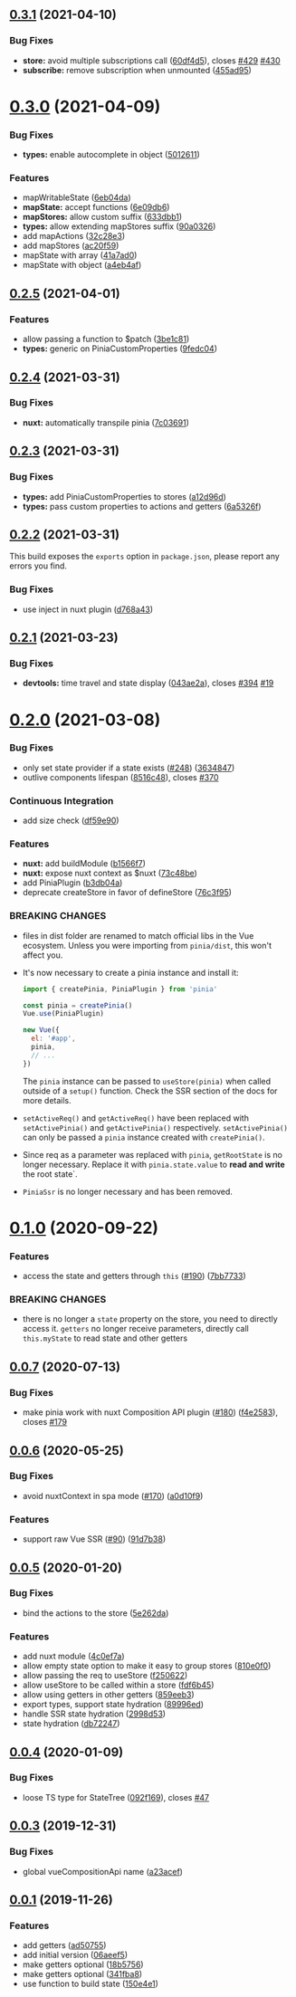## [0.3.1](https://github.com/posva/pinia/compare/v0.3.0...v0.3.1) (2021-04-10)

### Bug Fixes

- **store:** avoid multiple subscriptions call ([60df4d5](https://github.com/posva/pinia/commit/60df4d51e3c1ca7980c452d4d38eeac88b948acf)), closes [#429](https://github.com/posva/pinia/issues/429) [#430](https://github.com/posva/pinia/issues/430)
- **subscribe:** remove subscription when unmounted ([455ad95](https://github.com/posva/pinia/commit/455ad955ea4220d8434c327c6e54521a1ca93141))

# [0.3.0](https://github.com/posva/pinia/compare/v0.2.5...v0.3.0) (2021-04-09)

### Bug Fixes

- **types:** enable autocomplete in object ([5012611](https://github.com/posva/pinia/commit/50126119f6672a7c0a9efdd9c2e25eb5a6427dc0))

### Features

- mapWritableState ([6eb04da](https://github.com/posva/pinia/commit/6eb04dae5cff92fc90a27a804c6dc54a2e25635c))
- **mapState:** accept functions ([6e09db6](https://github.com/posva/pinia/commit/6e09db651c2674e35dfd9fb65c542a5bf147e7a6))
- **mapStores:** allow custom suffix ([633dbb1](https://github.com/posva/pinia/commit/633dbb1de8e2ad68ef799c4d530363692e7b967b))
- **types:** allow extending mapStores suffix ([90a0326](https://github.com/posva/pinia/commit/90a0326d0892cfda469fa524e32a6d01ebe1dd3d))
- add mapActions ([32c28e3](https://github.com/posva/pinia/commit/32c28e33fd636712faa830f91f675aebdb4f6093))
- add mapStores ([ac20f59](https://github.com/posva/pinia/commit/ac20f59adcd175981cbaac2aff9e08d57363adab))
- mapState with array ([41a7ad0](https://github.com/posva/pinia/commit/41a7ad0fbcedfbe33d340a476bc15545d92c2471))
- mapState with object ([a4eb4af](https://github.com/posva/pinia/commit/a4eb4af337d31f9d20e3c3bffc62a251b2ab644a))

## [0.2.5](https://github.com/posva/pinia/compare/v0.2.4...v0.2.5) (2021-04-01)

### Features

- allow passing a function to $patch ([3be1c81](https://github.com/posva/pinia/commit/3be1c81eabd726780ce6b5d1919a2f60d72b3e84))
- **types:** generic on PiniaCustomProperties ([9fedc04](https://github.com/posva/pinia/commit/9fedc045af8d1cdb57f805a9457557fc905df8d6))

## [0.2.4](https://github.com/posva/pinia/compare/v0.2.3...v0.2.4) (2021-03-31)

### Bug Fixes

- **nuxt:** automatically transpile pinia ([7c03691](https://github.com/posva/pinia/commit/7c0369194f6518ab5ea221f4a260f9b4506f222b))

## [0.2.3](https://github.com/posva/pinia/compare/v0.2.2...v0.2.3) (2021-03-31)

### Bug Fixes

- **types:** add PiniaCustomProperties to stores ([a12d96d](https://github.com/posva/pinia/commit/a12d96db6d981d4af023360018bd1c6a6658ff8e))
- **types:** pass custom properties to actions and getters ([6a5326f](https://github.com/posva/pinia/commit/6a5326f3acd6e1244401bf276964c348e6cb8721))

## [0.2.2](https://github.com/posva/pinia/compare/v0.2.1...v0.2.2) (2021-03-31)

This build exposes the `exports` option in `package.json`, please report any errors you find.

### Bug Fixes

- use inject in nuxt plugin ([d768a43](https://github.com/posva/pinia/commit/d768a438e99e0eb81893922c049a61b5ea077443))

## [0.2.1](https://github.com/posva/pinia/compare/v0.2.0...v0.2.1) (2021-03-23)

### Bug Fixes

- **devtools:** time travel and state display ([043ae2a](https://github.com/posva/pinia/commit/043ae2ac229b55087d962432b7501483403742e2)), closes [#394](https://github.com/posva/pinia/issues/394) [#19](https://github.com/posva/pinia/issues/19)

# [0.2.0](https://github.com/posva/pinia/compare/0.1.0...0.2.0) (2021-03-08)

### Bug Fixes

- only set state provider if a state exists ([#248](https://github.com/posva/pinia/issues/248)) ([3634847](https://github.com/posva/pinia/commit/363484735b5402b45d47ebd7dc2dfde4f00660d6))
- outlive components lifespan ([8516c48](https://github.com/posva/pinia/commit/8516c4828415c658a1b6b7587ce9277f7b6a02a9)), closes [#370](https://github.com/posva/pinia/issues/370)

### Continuous Integration

- add size check ([df59e90](https://github.com/posva/pinia/commit/df59e90422243d36f33cb7cb6c13fb3d30ca0cba))

### Features

- **nuxt:** add buildModule ([b1566f7](https://github.com/posva/pinia/commit/b1566f7586cbd8f444fff48da4b5a8dfb5cb0951))
- **nuxt:** expose nuxt context as $nuxt ([73c48be](https://github.com/posva/pinia/commit/73c48be04d2899ad92d0a2d8a2df210025ebd14a))
- add PiniaPlugin ([b3db04a](https://github.com/posva/pinia/commit/b3db04a807ffdc50e53b4ee7d5a2f2a818da881a))
- deprecate createStore in favor of defineStore ([76c3f95](https://github.com/posva/pinia/commit/76c3f9594615377dca5b5398b613e411360f6af3))

### BREAKING CHANGES

- files in dist folder are renamed to match official libs in the Vue ecosystem. Unless you were importing from `pinia/dist`, this won't affect you.
- It's now necessary to create a pinia instance and
  install it:

  ```js
  import { createPinia, PiniaPlugin } from 'pinia'

  const pinia = createPinia()
  Vue.use(PiniaPlugin)

  new Vue({
    el: '#app',
    pinia,
    // ...
  })
  ```

  The `pinia` instance can be passed to `useStore(pinia)` when called
  outside of a `setup()` function. Check the SSR section of the docs for
  more details.

- `setActiveReq()` and `getActiveReq()` have been
  replaced with `setActivePinia()` and `getActivePinia()` respectively.
  `setActivePinia()` can only be passed a `pinia` instance created with
  `createPinia()`.
- Since req as a parameter was replaced with `pinia`,
  `getRootState` is no longer necessary. Replace it with
  `pinia.state.value` to **read and write** the root state`.
- `PiniaSsr` is no longer necessary and has been removed.

# [0.1.0](https://github.com/posva/pinia/compare/0.0.7...0.1.0) (2020-09-22)

### Features

- access the state and getters through `this` ([#190](https://github.com/posva/pinia/issues/190)) ([7bb7733](https://github.com/posva/pinia/commit/7bb7733ff85c6a908c9090da2762186d7afefac5))

### BREAKING CHANGES

- there is no longer a `state` property on the store, you need to directly access it. `getters` no longer receive parameters, directly call `this.myState` to read state and other getters

## [0.0.7](https://github.com/posva/pinia/compare/0.0.6...0.0.7) (2020-07-13)

### Bug Fixes

- make pinia work with nuxt Composition API plugin ([#180](https://github.com/posva/pinia/issues/180)) ([f4e2583](https://github.com/posva/pinia/commit/f4e25832628b25036657be2719e14917d84e74bd)), closes [#179](https://github.com/posva/pinia/issues/179)

## [0.0.6](https://github.com/posva/pinia/compare/0.0.5...0.0.6) (2020-05-25)

### Bug Fixes

- avoid nuxtContext in spa mode ([#170](https://github.com/posva/pinia/issues/170)) ([a0d10f9](https://github.com/posva/pinia/commit/a0d10f93aa65f63fd2d2befa9291707a01ba7667))

### Features

- support raw Vue SSR ([#90](https://github.com/posva/pinia/issues/90)) ([91d7b38](https://github.com/posva/pinia/commit/91d7b380868f53a8ed2fc14ca7a5dbb4d81493f5))

## [0.0.5](https://github.com/posva/pinia/compare/0.0.4...0.0.5) (2020-01-20)

### Bug Fixes

- bind the actions to the store ([5e262da](https://github.com/posva/pinia/commit/5e262da851716bfcada9b7c5297e54c2dded33cf))

### Features

- add nuxt module ([4c0ef7a](https://github.com/posva/pinia/commit/4c0ef7aab23469644ff1e6f388dfcc579c154ba3))
- allow empty state option to make it easy to group stores ([810e0f0](https://github.com/posva/pinia/commit/810e0f0a1d4439438c68df711960d3b7453c0460))
- allow passing the req to useStore ([f250622](https://github.com/posva/pinia/commit/f25062236fc4105bca3165f8fffc3cf3239cf669))
- allow useStore to be called within a store ([fdf6b45](https://github.com/posva/pinia/commit/fdf6b45bff84e039d716ee5e24fc38cf652ad667))
- allow using getters in other getters ([859eeb3](https://github.com/posva/pinia/commit/859eeb3b348bed07faa8583c46d1747f9362f213))
- export types, support state hydration ([89996ed](https://github.com/posva/pinia/commit/89996ed89bb793475ef17e6eaf427518931a56b5))
- handle SSR state hydration ([2998d53](https://github.com/posva/pinia/commit/2998d53272856d64587d5e880f7dca41775356f0))
- state hydration ([db72247](https://github.com/posva/pinia/commit/db722474fceb5a9090136e2fdf4a706b3dd22d88))

## [0.0.4](https://github.com/posva/pinia/compare/0.0.3...0.0.4) (2020-01-09)

### Bug Fixes

- loose TS type for StateTree ([092f169](https://github.com/posva/pinia/commit/092f169b1d0fe42f75becc0749b54561d5029dd4)), closes [#47](https://github.com/posva/pinia/issues/47)

## [0.0.3](https://github.com/posva/pinia/compare/v0.0.1...0.0.3) (2019-12-31)

### Bug Fixes

- global vueCompositionApi name ([a23acef](https://github.com/posva/pinia/commit/a23acef17e692af4822278dc5811c2f52e174f1b))

## [0.0.1](https://github.com/posva/pinia/compare/06aeef54e2cad66696063c62829dac74e15fd19e...v0.0.1) (2019-11-26)

### Features

- add getters ([ad50755](https://github.com/posva/pinia/commit/ad5075589e9e52a3559f0800421faf0430fed674))
- add initial version ([06aeef5](https://github.com/posva/pinia/commit/06aeef54e2cad66696063c62829dac74e15fd19e))
- make getters optional ([18b5756](https://github.com/posva/pinia/commit/18b5756b97d4551acc18667468be60e524159bbf))
- make getters optional ([341fba8](https://github.com/posva/pinia/commit/341fba875d96b9db4053877fa23a37d59b4b57e6))
- use function to build state ([150e4e1](https://github.com/posva/pinia/commit/150e4e19371782dfda7e92a8bbf000c07341dc11))
